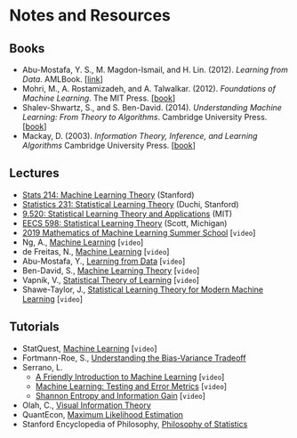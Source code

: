 # Notes and Resources

## Books

- Abu-Mostafa, Y. S., M. Magdon-Ismail, and H. Lin. (2012). *Learning from Data*. AMLBook. [[link](https://work.caltech.edu/telecourse.html)]
- Mohri, M., A. Rostamizadeh, and A. Talwalkar. (2012). *Foundations of Machine Learning*. The MIT Press. [[book](https://cs.nyu.edu/~mohri/mlbook/)]
- Shalev-Shwartz, S., and S. Ben-David. (2014). *Understanding Machine Learning: From Theory to Algorithms*. Cambridge University Press. [[book](https://www.cs.huji.ac.il/w~shais/UnderstandingMachineLearning/)]
- Mackay, D. (2003). *‌Information Theory, Inference, and Learning Algorithms* Cambridge University Press. [[book](http://www.inference.org.uk/mackay/itila/book.html)]

## Lectures

- [Stats 214: Machine Learning Theory](http://web.stanford.edu/class/stats214/) (Stanford)
- [Statistics 231: Statistical Learning Theory](https://web.stanford.edu/class/cs229t/2017/lectures.html) (Duchi, Stanford)
- [9.520: Statistical Learning Theory and Applications](https://www.mit.edu/~9.520/fall19/) (MIT)
- [EECS 598: Statistical Learning Theory](https://web.eecs.umich.edu/~cscott/past_courses/eecs598w14/index.html) (Scott, Michigan)
- [2019 Mathematics of Machine Learning Summer School](https://www.youtube.com/playlist?list=PLTPQEx-31JXhguCush5J7OGnEORofoCW9) [`video`]
- Ng, A., [Machine Learning](https://www.youtube.com/playlist?list=PLoROMvodv4rMiGQp3WXShtMGgzqpfVfbU) [`video`]
- de Freitas, N., [Machine Learning](https://www.youtube.com/playlist?list=PLE6Wd9FR--EdyJ5lbFl8UuGjecvVw66F6) [`video`]
- Abu-Mostafa, Y., [Learning from Data](https://www.youtube.com/playlist?list=PLD63A284B7615313A) [`video`]
- Ben-David, S., [Machine Learning Theory](https://www.youtube.com/playlist?list=PLPW2keNyw-usgvmR7FTQ3ZRjfLs5jT4BO) [`video`]
- Vapnik, V., [Statistical Theory of Learning](https://www.youtube.com/watch?v=Ow25mjFjSmg) [`video`]
- Shawe-Taylor, J., [Statistical Learning Theory for Modern Machine Learning](https://www.youtube.com/watch?v=6hLsS-rbCgQ) [`video`]

## Tutorials

- StatQuest, [Machine Learning](https://www.youtube.com/playlist?list=PLblh5JKOoLUICTaGLRoHQDuF_7q2GfuJF) [`video`]
- Fortmann-Roe, S., [Understanding the Bias-Variance Tradeoff](http://scott.fortmann-roe.com/docs/BiasVariance.html)
- Serrano, L. 
    - [A Friendly Introduction to Machine Learning](https://www.youtube.com/watch?v=IpGxLWOIZy4) [`video`]
    - [Machine Learning: Testing and Error Metrics](https://www.youtube.com/watch?v=aDW44NPhNw0) [`video`]
    - [Shannon Entropy and Information Gain](https://www.youtube.com/watch?v=9r7FIXEAGvs) [`video`]
- Olah, C., [Visual Information Theory](https://colah.github.io/posts/2015-09-Visual-Information/)
- QuantEcon, [Maximum Likelihood Estimation](https://python.quantecon.org/mle.html#id5)
- Stanford Encyclopedia of Philosophy, [Philosophy of Statistics](https://plato.stanford.edu/entries/statistics/)

